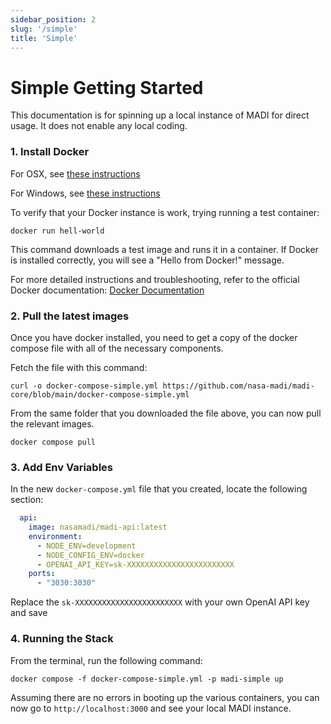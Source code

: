 ```yaml
---
sidebar_position: 2
slug: '/simple'
title: 'Simple'
---
```


# Simple Getting Started
This documentation is for spinning up a local instance of MADI for direct usage.  It does not enable any local coding.

### 1. Install Docker

For OSX, see [these instructions](https://docs.docker.com/desktop/install/mac-install/)

For Windows, see [these instructions](https://docs.docker.com/desktop/install/windows-install/)

To verify that your Docker instance is work, trying running a test container:

```shell
docker run hell-world
```

This command downloads a test image and runs it in a container. If Docker is installed correctly, you will see a "Hello from Docker!" message.

For more detailed instructions and troubleshooting, refer to the official Docker documentation: [Docker Documentation](https://docs.docker.com/docker-for-mac/install/)


### 2. Pull the latest images

Once you have docker installed, you need to get a copy of the docker compose file with all of the necessary components.

Fetch the file with this command:
```shell
curl -o docker-compose-simple.yml https://github.com/nasa-madi/madi-core/blob/main/docker-compose-simple.yml
```

From the same folder that you downloaded the file above, you can now pull the relevant images.

```shell
docker compose pull
```


### 3. Add Env Variables

In the new `docker-compose.yml` file that you created, locate the following section:

```yml
  api:
    image: nasamadi/madi-api:latest
    environment:
      - NODE_ENV=development
      - NODE_CONFIG_ENV=docker
      - OPENAI_API_KEY=sk-XXXXXXXXXXXXXXXXXXXXXXXX
    ports:
      - "3030:3030"
```

Replace the `sk-XXXXXXXXXXXXXXXXXXXXXXXX` with your own OpenAI API key and save

### 4. Running the Stack

From the terminal, run the following command:

```shell
docker compose -f docker-compose-simple.yml -p madi-simple up
```

Assuming there are no errors in booting up the various containers, you can now go to `http://localhost:3000` and see your local MADI instance.

